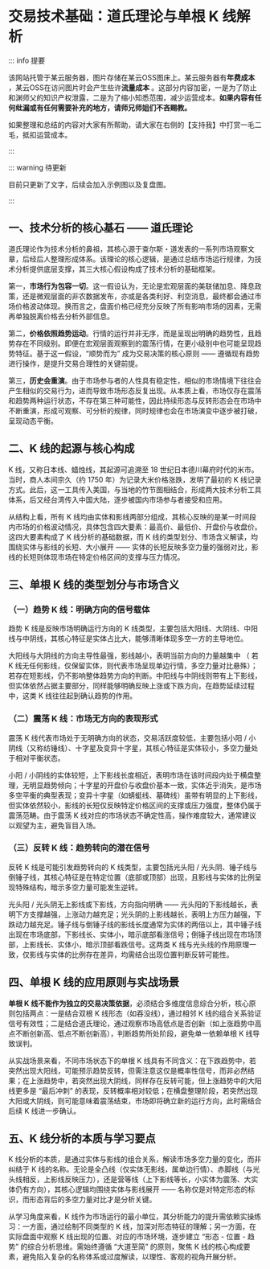 # 交易技术基础：道氏理论与单根 K 线解析

::: info 提要

该网站托管于某云服务器，图片存储在某云OSS图床上。某云服务器有**年费成本** ，某云OSS在访问图片时会产生些许**流量成本** 。这部分内容加密，一是为了防止和渊师父的知识产权泄露，二是为了缩小知悉范围，减少运营成本。**如果内容有任何纰漏或有任何需要补充的地方，请师兄师姐们不吝赐教。**

如果整理和总结的内容对大家有所帮助，请大家在右侧的【支持我】中打赏一毛二毛，抵扣运营成本。

:::

::: warning 待更新

目前只更新了文字，后续会加入示例图以及复盘图。

:::

## 一、技术分析的核心基石 —— 道氏理论

道氏理论作为技术分析的鼻祖，其核心源于查尔斯・道发表的一系列市场观察文章，后经后人整理形成体系。该理论的核心逻辑，是通过总结市场运行规律，为技术分析提供底层支撑，其三大核心假设构成了技术分析的基础框架。

第一，**市场行为包容一切**。这一假设认为，无论是宏观层面的美联储加息、降息政策，还是微观层面的非农数据发布，亦或是各类利好、利空消息，最终都会通过市场价格波动体现。换而言之，盘面价格已经充分反映了所有影响市场的因素，无需再单独脱离价格去分析外部信息。

第二，**价格依照趋势运动**。行情的运行并非无序，而是呈现出明确的趋势性，且趋势存在不同级别。即便在宏观层面观察到的震荡行情，在更小级别中也可能呈现趋势特征。基于这一假设，“顺势而为” 成为交易决策的核心原则 —— 遵循现有趋势进行操作，是提升交易合理性的关键前提。

第三，**历史会重演**。由于市场参与者的人性具有稳定性，相似的市场情境下往往会产生相似的交易行为，进而导致市场形态反复出现。从本质上看，市场仅存在震荡和趋势两种运行状态，不存在第三种可能性，因此持续形态与反转形态会在市场中不断重演，形成可观察、可分析的规律，同时规律也会在市场演变中逐步被打破，呈现动态平衡。

## 二、K 线的起源与核心构成

K 线，又称日本线、蜡烛线，其起源可追溯至 18 世纪日本德川幕府时代的米市。当时，商人本间宗久（约 1750 年）为记录大米价格涨跌，发明了最初的 K 线记录方式。此后，这一工具传入美国，与当地的竹节图相结合，形成两大技术分析工具体系，后又经台湾传入中国大陆，逐步被国内市场参与者接受和应用。

从结构上看，所有 K 线均由实体和影线两部分组成，其核心反映的是某一时间段内市场的价格波动情况，具体包含四大要素：最高价、最低价、开盘价与收盘价。这四大要素构成了 K 线分析的基础数据，而 K 线的类型划分、市场含义解读，均围绕实体与影线的长短、大小展开 —— 实体的长短反映多空力量的强弱对比，影线的长短则体现市场在特定价格区间的支撑与压力情况。

## 三、单根 K 线的类型划分与市场含义

### （一）趋势 K 线：明确方向的信号载体

趋势 K 线是反映市场明确运行方向的 K 线类型，主要包括大阳线、大阴线、中阳线与中阴线，其核心特征是实体占比大，能够清晰体现多空一方的主导地位。

大阳线与大阴线的方向主导性最强，影线越小，表明当前方向的力量越集中 （ 若 K 线无任何影线，仅保留实体，则代表市场呈现单边行情，多空力量对比悬殊）；若存在短影线，仍不影响整体趋势方向的判断。中阳线与中阴线则带有上下影线，但实体依然占据主要部分，同样能够明确反映上涨或下跌方向，在趋势延续过程中，这类 K 线往往起到确认趋势的作用。

### （二）震荡 K 线：市场无方向的表现形式

震荡 K 线代表市场处于无明确方向的状态，交易活跃度较低，主要包括小阳 / 小阴线（又称纺锤线）、十字星及变异十字星，其核心特征是实体较小，多空力量处于相对平衡状态。

小阳 / 小阴线的实体较短，上下影线长度相近，表明市场在该时间段内处于横盘整理，无明显趋势倾向；十字星的开盘价与收盘价基本一致，实体近乎消失，是市场多空平衡的典型表现；变异十字星（如蜻蜓线、墓碑线）虽带有明显的上下影线，但实体依然较小，影线的长短仅反映特定价格区间的支撑或压力强度，整体仍属于震荡范畴。由于震荡 K 线对应的市场状态不确定性高，操作难度较大，通常建议以观望为主，避免盲目入场。

### （三）反转 K 线：趋势转向的潜在信号

反转 K 线是可能引发趋势转向的 K 线类型，主要包括光头阳 / 光头阴、锤子线与倒锤子线，其核心特征是在特定位置（底部或顶部）出现，且影线与实体的比例呈现特殊结构，暗示多空力量可能发生逆转。

光头阳 / 光头阴无上影线或下影线，方向指向明确 —— 光头阳的下影线越长，表明下方支撑越强，上涨动力越充足；光头阴的上影线越长，表明上方压力越强，下跌动力越充足。锤子线与倒锤子线的影线长度通常为实体的两倍以上，其中锤子线出现在市场底部，下影线长、实体小，暗示底部看涨信号；倒锤子线出现在市场顶部，上影线长、实体小，暗示顶部看跌信号。这两类 K 线与光头线的作用原理一致，仅影线与实体的比例存在差异，均需结合出现位置判断反转可能性。

## 四、单根 K 线的应用原则与实战场景

**单根 K 线不能作为独立的交易决策依据**，必须结合多维度信息综合分析，核心原则包括两点：一是结合双根 K 线形态（如吞没线），通过相邻 K 线的组合关系验证信号有效性；二是结合道氏理论，通过观察市场高低点是否创新（如上涨趋势中高点不断创新高、低点不断创新高），判断趋势所处阶段，避免单一依赖单根 K 线导致误判。

从实战场景来看，不同市场状态下的单根 K 线具有不同含义：在下跌趋势中，若突然出现大阳线，可能预示趋势反转，但需注意这仅是概率性信号，而非必然结果；在上涨趋势中，若突然出现大阴线，同样存在反转可能，但上涨趋势中的大阳线更多是 “最后冲刺” 的表现，反转概率相对较低；在横盘整理阶段，若突然出现大阳或大阴线，则可能意味着震荡结束，市场即将确立新的运行方向，此时需结合后续 K 线进一步确认。

## 五、K 线分析的本质与学习要点

K 线分析的本质，是通过实体与影线的组合关系，解读市场多空力量的变化，而非纠结于 K 线的名称。无论是全凸线（仅实体无影线，属单边行情）、赤脚线（与光头线相反，上影线反映压力），还是营等线（上下影线等长，小实体为震荡、大实体仍有方向），其核心逻辑均围绕实体与影线展开 —— 名称仅是对特定形态的标识，而形态背后的多空力量对比才是分析关键。

从学习角度来看，K 线作为市场运行的最小单位，其分析能力的提升需依赖实操练习：一方面，通过绘制不同类型的 K 线，加深对形态特征的理解；另一方面，在实际盘面中观察 K 线出现的位置、对应的市场环境，逐步建立 “形态 - 位置 - 趋势” 的综合分析思维。需始终遵循 “大道至简” 的原则，聚焦 K 线的核心构成要素，避免陷入复杂的名称体系或过度解读，以理性、客观的视角开展分析。

<!-- 总结成文章形式，分章节，然后用严肃方式去总结，不要说作者指出，视频指出。章节标题不要有很浓的ai味儿。 -->